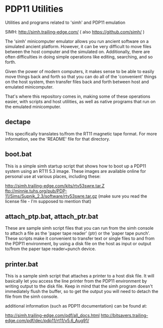 # PDP11 Utilities

Utilities and programs related to 'simh' and PDP11 emulation

SIMH:  http://simh.trailing-edge.com/
( also https://github.com/simh/ )

The 'simh' minicomputer emulator allows you run ancient software on a
simulated ancient platform.  However, it can be very difficult to move
files between the host computer and the simulated on.  Additionally,
there are often difficulties in doing simple operations like editing,
searching, and so forth.

Given the power of modern computers, it makes sense to be able to easily
move things back and forth so that you can do all of the 'convenient'
things on the host system, then transfer files back and forth between
host and emulated minicomputer.

That's where this repository comes in, making some of these operations
easier, with scripts and host utilities, as well as native programs that
run on the emulated minicomputer.

## dectape

This specifically translates to/from the RT11 magnetic tape format. For
more information, see the 'README' file for that directory.

## boot.bat

This is a simple simh startup script that shows how to boot up a PDP11
system using an RT11 5.3 image.  These images are available online for
personal use at various places, including these:

  http://simh.trailing-edge.com/kits/rtv53swre.tar.Z
  ftp://minnie.tuhs.org/pub/PDP-11/Sims/Supnik_2.3/software/rtv53swre.tar.gz
  (make sure you read the license file - I'm supposed to mention that)

## attach_ptp.bat, attach_ptr.bat

These are sample simh script files that you can run from the simh console
to attach a file as the 'paper tape reader' (ptr) or the 'paper tape
punch'. These scripts make it convenient to transfer text or single files
to and from the PDP11 environment, by using a disk file on the host as
input or output to/from the paper tape reader+punch device.

## printer.bat

This is a sample simh script that attaches a printer to a host disk file.
It will basically let you access the line printer from the PDP11
environment by writing output to the disk file.  Keep in mind that the
simh program doesn't immediately flush the buffer, so to get the output
you will need to detach the file from the simh console.


additional information (such as PDP11 documentation) can be found at:

  http://simh.trailing-edge.com/pdf/all_docs.html
  http://bitsavers.trailing-edge.com/pdf/dec/pdp11/rt11/v5.6_Aug91/


